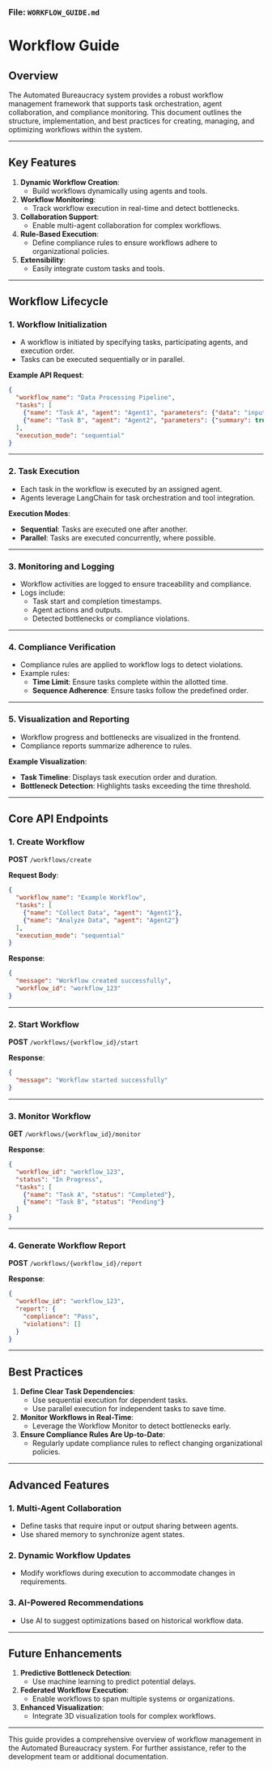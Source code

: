 ### **File: `WORKFLOW_GUIDE.md`**

# **Workflow Guide**

## **Overview**
The Automated Bureaucracy system provides a robust workflow management framework that supports task orchestration, agent collaboration, and compliance monitoring. This document outlines the structure, implementation, and best practices for creating, managing, and optimizing workflows within the system.

---

## **Key Features**
1. **Dynamic Workflow Creation**:
   - Build workflows dynamically using agents and tools.
2. **Workflow Monitoring**:
   - Track workflow execution in real-time and detect bottlenecks.
3. **Collaboration Support**:
   - Enable multi-agent collaboration for complex workflows.
4. **Rule-Based Execution**:
   - Define compliance rules to ensure workflows adhere to organizational policies.
5. **Extensibility**:
   - Easily integrate custom tasks and tools.

---

## **Workflow Lifecycle**

### **1. Workflow Initialization**
- A workflow is initiated by specifying tasks, participating agents, and execution order.
- Tasks can be executed sequentially or in parallel.

**Example API Request**:
```json
{
  "workflow_name": "Data Processing Pipeline",
  "tasks": [
    {"name": "Task A", "agent": "Agent1", "parameters": {"data": "input.csv"}},
    {"name": "Task B", "agent": "Agent2", "parameters": {"summary": true}}
  ],
  "execution_mode": "sequential"
}
```

---

### **2. Task Execution**
- Each task in the workflow is executed by an assigned agent.
- Agents leverage LangChain for task orchestration and tool integration.

**Execution Modes**:
- **Sequential**: Tasks are executed one after another.
- **Parallel**: Tasks are executed concurrently, where possible.

---

### **3. Monitoring and Logging**
- Workflow activities are logged to ensure traceability and compliance.
- Logs include:
  - Task start and completion timestamps.
  - Agent actions and outputs.
  - Detected bottlenecks or compliance violations.

---

### **4. Compliance Verification**
- Compliance rules are applied to workflow logs to detect violations.
- Example rules:
  - **Time Limit**: Ensure tasks complete within the allotted time.
  - **Sequence Adherence**: Ensure tasks follow the predefined order.

---

### **5. Visualization and Reporting**
- Workflow progress and bottlenecks are visualized in the frontend.
- Compliance reports summarize adherence to rules.

**Example Visualization**:
- **Task Timeline**: Displays task execution order and duration.
- **Bottleneck Detection**: Highlights tasks exceeding the time threshold.

---

## **Core API Endpoints**

### **1. Create Workflow**
**POST** `/workflows/create`

**Request Body**:
```json
{
  "workflow_name": "Example Workflow",
  "tasks": [
    {"name": "Collect Data", "agent": "Agent1"},
    {"name": "Analyze Data", "agent": "Agent2"}
  ],
  "execution_mode": "sequential"
}
```

**Response**:
```json
{
  "message": "Workflow created successfully",
  "workflow_id": "workflow_123"
}
```

---

### **2. Start Workflow**
**POST** `/workflows/{workflow_id}/start`

**Response**:
```json
{
  "message": "Workflow started successfully"
}
```

---

### **3. Monitor Workflow**
**GET** `/workflows/{workflow_id}/monitor`

**Response**:
```json
{
  "workflow_id": "workflow_123",
  "status": "In Progress",
  "tasks": [
    {"name": "Task A", "status": "Completed"},
    {"name": "Task B", "status": "Pending"}
  ]
}
```

---

### **4. Generate Workflow Report**
**POST** `/workflows/{workflow_id}/report`

**Response**:
```json
{
  "workflow_id": "workflow_123",
  "report": {
    "compliance": "Pass",
    "violations": []
  }
}
```

---

## **Best Practices**

1. **Define Clear Task Dependencies**:
   - Use sequential execution for dependent tasks.
   - Use parallel execution for independent tasks to save time.
2. **Monitor Workflows in Real-Time**:
   - Leverage the Workflow Monitor to detect bottlenecks early.
3. **Ensure Compliance Rules Are Up-to-Date**:
   - Regularly update compliance rules to reflect changing organizational policies.

---

## **Advanced Features**

### **1. Multi-Agent Collaboration**
- Define tasks that require input or output sharing between agents.
- Use shared memory to synchronize agent states.

### **2. Dynamic Workflow Updates**
- Modify workflows during execution to accommodate changes in requirements.

### **3. AI-Powered Recommendations**
- Use AI to suggest optimizations based on historical workflow data.

---

## **Future Enhancements**
1. **Predictive Bottleneck Detection**:
   - Use machine learning to predict potential delays.
2. **Federated Workflow Execution**:
   - Enable workflows to span multiple systems or organizations.
3. **Enhanced Visualization**:
   - Integrate 3D visualization tools for complex workflows.

---

This guide provides a comprehensive overview of workflow management in the Automated Bureaucracy system. For further assistance, refer to the development team or additional documentation.
